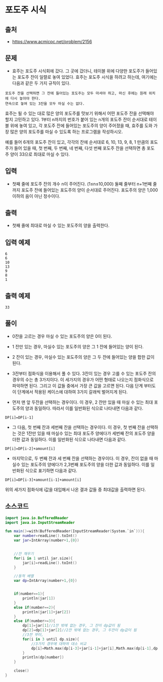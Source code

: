 # 포도주 시식

## 출처

* https://www.acmicpc.net/problem/2156

## 문제

* 효주는 포도주 시식회에 갔다. 그 곳에 갔더니, 테이블 위에 다양한 포도주가 들어있는 포도주 잔이 일렬로 놓여 있었다. 효주는 포도주 시식을 하려고 하는데, 여기에는 다음과 같은 두 가지 규칙이 있다.
```
포도주 잔을 선택하면 그 잔에 들어있는 포도주는 모두 마셔야 하고, 마신 후에는 원래 위치에 다시 놓아야 한다.
연속으로 놓여 있는 3잔을 모두 마실 수는 없다.
```
효주는 될 수 있는 대로 많은 양의 포도주를 맛보기 위해서 어떤 포도주 잔을 선택해야 할지 고민하고 있다. 1부터 n까지의 번호가 붙어 있는 n개의 포도주 잔이 순서대로 테이블 위에 놓여 있고, 각 포도주 잔에 들어있는 포도주의 양이 주어졌을 때, 효주를 도와 가장 많은 양의 포도주를 마실 수 있도록 하는 프로그램을 작성하시오. 

예를 들어 6개의 포도주 잔이 있고, 각각의 잔에 순서대로 6, 10, 13, 9, 8, 1 만큼의 포도주가 들어 있을 때, 첫 번째, 두 번째, 네 번째, 다섯 번째 포도주 잔을 선택하면 총 포도주 양이 33으로 최대로 마실 수 있다.

## 입력

* 첫째 줄에 포도주 잔의 개수 n이 주어진다. (1≤n≤10,000) 둘째 줄부터 n+1번째 줄까지 포도주 잔에 들어있는 포도주의 양이 순서대로 주어진다. 포도주의 양은 1,000 이하의 음이 아닌 정수이다.

## 출력

* 첫째 줄에 최대로 마실 수 있는 포도주의 양을 출력한다.

## 입력 예제

```
6
6
10
13
9
8
1
```

## 출력 예제

```
33
```

## 풀이

* 0잔을 고르는 경우 마실 수 있는 포도주의 양은 0이 된다.

* 1 잔만 있는 경우, 마실수 있는 포도주의 양은 그 1 잔에 들어있는 양이 된다.

* 2 잔이 있는 경우, 마실수 있는 포도주의 양은 그 두 잔에 들어있는 양을 합한 값이 된다.

* 3잔부터 점화식을 이용해서 풀 수 있다. 3잔이 있는 경우 고를 수 있는 포도주 잔의 경우의 수는 총 3가지이다. 이 세가지의 경우가 어떤 형태로 나오는지 점화식으로 파악하면 된다. 그리고 이 값들 중에서 가장 큰 값을 고르면 된다. 다음 단계 부터도 이 단계에서 적용된 케이스에 대하여 3가지 갈래씩 벌어지게 된다.

* 먼저 맨 앞 두잔을 선택하는 경우이다. 이 경우, 2 잔만 있을 때 마실 수 있는 최대 포도주의 양과 동일하다. 따라서 이를 일반화된 식으로 나타내면 다음과 같다.

```DP[i]=DP[i-1]```

* 그 다음, 첫 번째 잔과 세번째 잔을 선택하는 경우이다. 이 경우, 첫 번째 잔을 선택하는 것은 1잔만 있을 때 마실수 있는 최대 포도주 양에다가 세번째 잔의 포도주 양을 더한 값과 동일하다. 이를 일반화된 식으로 나타내면 다음과 같다.

```DP[i]=DP[i-2]+amount[i]```

* 마지막으로, 두 번째 잔과 세 번째 잔을 선택하는 경우이다. 이 경우, 잔이 없을 때 마실수 있는 포도주의 양에다가 2,3번째 포도주의 양을 더한 값과 동일하다. 이를 일반화된 식으로 표기하면 다음과 같다.

```DP[i]=DP[i-3]+amount[i-1]+amount[i]```

위의 세가지 점화식에 i값을 대입해서 나온 결과 값들 중 최대값을 출력하면 된다.

## 소스코드

```kotlin
import java.io.BufferedReader
import java.io.InputStreamReader

fun main()=with(BufferedReader(InputStreamReader(System.`in`))){
    var number=readLine().toInt()
    var jar=IntArray(number+1,{0})

    
    //잔 채우기
    for(i in 1 until jar.size){
        jar[i]=readLine().toInt()
    }

    //동적 배열
    var dp=IntArray(number+1,{0})


    if(number==1){
        println(jar[1])
    }
    else if(number==2){
        println(jar[1]+jar[2])
    }
    else if(number>=3){
        dp[1]=jar[1]//1잔 밖에 없는 경우, 그 잔이 dp값이 됨
        dp[2]=dp[1]+jar[2]//2잔 밖에 없는 경우, 그 두잔이 dp값이 됨
        //3잔 부터,
        for(i in 3 until dp.size){
            //3가지 경우에 대하여 대소 비교
            dp[i]=Math.max(dp[i-3]+jar[i-1]+jar[i],Math.max(dp[i-1],dp[i-2]+jar[i]))
        }
        println(dp[number])
    }

    close()
}
```
